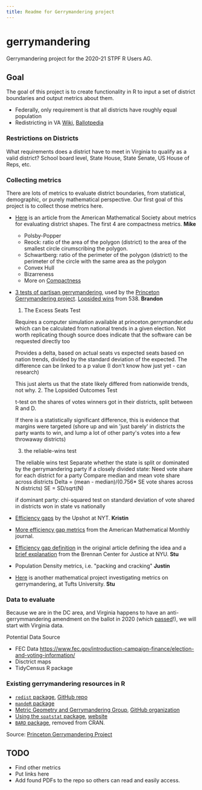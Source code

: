 ```yaml
---
title: Readme for Gerrymandering project
---
```



# gerrymandering
Gerrymandering project for the 2020-21 STPF R Users AG. 


## Goal

The goal of this project is to create functionality in R to input a set of district boundaries and output metrics about them. 

- Federally, only requirement is that all districts have roughly equal population 
- Redistricting in VA [Wiki](https://en.wikipedia.org/wiki/Redistricting_in_Virginia), [Ballotpedia](https://ballotpedia.org/Redistricting_in_Virginia)


### Restrictions on Districts 

What requirements does a district have to meet in Virginia to qualify as a valid district? School board level, State House, State Senate, US House of Reps, etc. 

### Collecting metrics 

There are lots of metrics to evaluate district boundaries, from statistical, demographic, or purely mathematical perspective. Our first goal of this project is to collect those metrics here. 

- [Here](http://www.ams.org/publicoutreach/feature-column/fc-2014-08) is an article from the American Mathematical Society about metrics for evaluating district shapes. The first 4 are compactness metrics. **Mike** 
    * Polsby-Popper	
    * Reock: ratio of the area of the polygon (district) to the area of the smallest circle cirumscribing the polygon. 
    * Schwartberg: ratio of the perimeter of the polygon (district)	to the perimeter of the circle with the same area as the polygon
    * Convex Hull	
    * Bizarreness 	
    * More on [Compactness](https://arxiv.org/pdf/1803.02857.pdf)
- [3 tests of partisan gerrymandering](http://www.stanfordlawreview.org/wp-content/uploads/sites/3/2016/06/3_-_Wang_-_Stan._L._Rev.pdf), used by the [Princeton Gerrymandering project](https://gerrymander.princeton.edu/tests). [Lopsided wins](https://projects.fivethirtyeight.com/partisan-gerrymandering-north-carolina/) from 538. **Brandon** 
    1. The Excess Seats Test
    
  Requires a computer simulation available at princeton.gerrymander.edu which can be calculated from national trends in a given election. Not worth replicating though source does indicate that the software can be requested directly too
    
  Provides a delta, based on actual seats vs expected seats based on nation trends, divided by the standard deviation of the expected. The difference can be linked to a p value (I don't know how just yet - can research)
      
  This just alerts us that the state likely differed from nationwide trends, not why.
    2. The Lopsided Outcomes Test 
      
  t-test on the shares of votes winners got in their districts, split between R and D.

  If there is a statistically significant difference, this is evidence that margins were targeted (shore up and win 'just barely' in districts the party wants to win, and lump a lot of other party's votes into a few throwaway districts)

    3. the reliable-wins test
     
  The reliable wins test
  Separate whether the state is split or dominated by the gerrymandering party if a closely divided state: 
  Need vote share for each district for a party 
  Compare median and mean vote share across districts 
  Delta = (mean - median)/(0.756* SE vote shares across N districts) 
  SE = SD/sqrt(N)
      
  if dominant party:
  chi-squared test on standard deviation of vote shared in districts won in state vs nationally
- [Efficiency gaps](https://www.nytimes.com/interactive/2017/10/03/upshot/how-the-new-math-of-gerrymandering-works-supreme-court.html) by the Upshot at NYT. **Kristin**
- [More efficiency gap metrics](https://www.tandfonline.com/doi/pdf/10.1080/00029890.2019.1609324?needAccess=true) from the American Mathematical Monthly journal. 
- [Efficiency gap definition](https://chicagounbound.uchicago.edu/cgi/viewcontent.cgi?article=1946&context=public_law_and_legal_theory) in the original article defining the idea and a [brief explanation](https://www.brennancenter.org/sites/default/files/legal-work/How_the_Efficiency_Gap_Standard_Works.pdf) from the Brennan Center for Justice at NYU. **Stu**

- Population Density metrics, i.e. "packing and cracking" **Justin**

- [Here](https://mggg.org/) is another mathematical project investigating metrics on gerrymandering, at Tufts University. **Stu**

### Data to evaluate 

Because we are in the DC area, and Virginia happens to have an anti-gerrymmandering amendment on the ballot in 2020 (which [passed](https://www.washingtonpost.com/elections/election-results/virginia-2020/#ballot-measures)!), we will start with Virginia data. 

Potential Data Source

- FEC Data https://www.fec.gov/introduction-campaign-finance/election-and-voting-information/
- Disctrict maps
- TidyCensus R package

### Existing gerrymandering resources in R 

- [`redist` package](https://cran.r-project.org/web/packages/redist/redist.pdf), [GitHub repo](https://github.com/kosukeimai/redist)
- [`mandeR` package](https://github.com/gerrymandr/mandeR)
- [Metric Geometry and Gerrymandering Group](https://mggg.org/), [GitHub organization](https://github.com/gerrymandr)
- [Using the `spatstat` package](https://www.r-bloggers.com/2012/12/measuring-the-gerrymander-with-spatstat/), [website](http://spatstat.org/)
- [`BARD` package](https://pdfs.semanticscholar.org/7c1e/3a665e12a631430f1156414772ffc28524d2.pdf), removed from CRAN. 

Source: [Princeton Gerrymandering Project](https://gerrymander.princeton.edu/reforms2019/va/)

## TODO

- Find other metrics 
- Put links here 
- Add found PDFs to the repo so others can read and easily access. 
